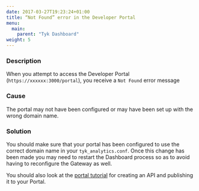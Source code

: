 ```yaml
---
date: 2017-03-27T19:23:24+01:00
title: “Not Found” error in the Developer Portal
menu:
  main:
    parent: "Tyk Dashboard"
weight: 5 
---
```


### Description

When you attempt to access the Developer Portal (`https://xxxxxx:3000/portal`), you receive a `Not Found` error message

### Cause

The portal may not have been configured or may have been set up with the wrong domain name.

### Solution

You should make sure that your portal has been configured to use the correct domain name in your `tyk_analytics.conf`. Once this change has been made you may need to restart the Dashboard process so as to avoid having to reconfigure the Gateway as well.

You should also look at the [portal tutorial](/docs/getting-started/tutorials/create-portal-entry/) for creating an API and publishing it to your Portal.